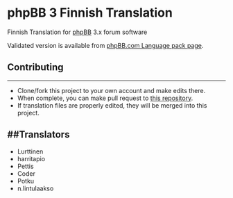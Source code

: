 # phpBB 3 Finnish Translation
Finnish Translation for [phpBB](https://www.phpbb.com) 3.x forum software

Validated version is available from [phpBB.com Language pack page](https://www.phpbb.com/customise/db/translation/finnish/).

## Contributing
---
* Clone/fork this project to your own account and make edits there.
* When complete, you can make pull request to [this repository](https://github.com/pettis/phpbb3-finnish). 
* If translation files are properly edited, they will be merged into this project.

##Translators
---
* Lurttinen
* harritapio
* Pettis
* Coder
* Potku
* n.lintulaakso
